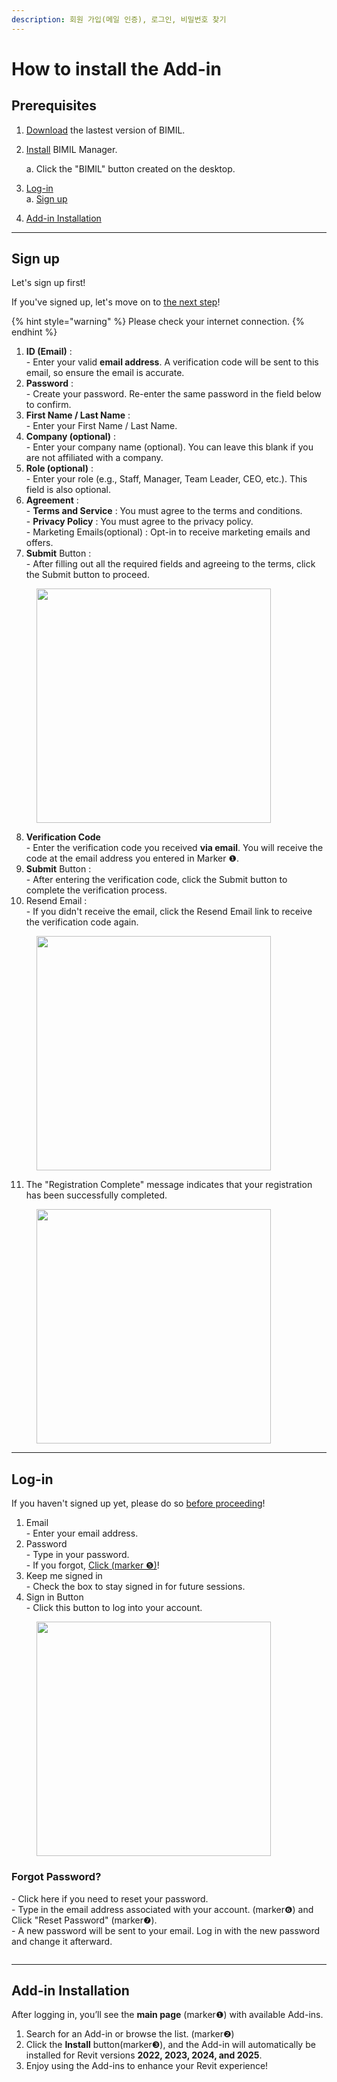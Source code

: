 ```yaml
---
description: 회원 가입(메일 인증), 로그인, 비밀번호 찾기
---
```


# How to install the Add-in

## Prerequisites

1. [Download](download.md) the lastest version of BIMIL.&#x20;
2.  [Install](install-bimil-manager.md) BIMIL Manager.

    a. Click the "BIMIL" button created on the desktop.
3. [Log-in](how-to-install-the-add-in.md#log-in)\
   a. [Sign up](how-to-install-the-add-in.md#sign-up)&#x20;
4. [Add-in Installation](how-to-install-the-add-in.md#simple-installation)

***

## Sign up

Let's sign up first!

If you've signed up, let's move on to [the next step](how-to-install-the-add-in.md#log-in)!

{% hint style="warning" %}
Please check your internet connection.&#x20;
{% endhint %}

1. **ID (Email)** : \
   \- Enter your valid **email address**. A verification code will be sent to this email, so ensure the email is accurate.
2. **Password** : \
   \- Create your password. Re-enter the same password in the field below to confirm.
3. **First Name / Last Name** :\
   \- Enter your First Name / Last Name.&#x20;
4. **Company (optional)** : \
   \- Enter your company name (optional). You can leave this blank if you are not affiliated with a company.
5. **Role (optional)** :\
   \- Enter your role (e.g., Staff, Manager, Team Leader, CEO, etc.). This field is also optional.
6. **Agreement** : \
   \- **Terms and Service** :  You must agree to the terms and conditions.\
   \- **Privacy Policy** :  You must agree to the privacy policy.\
   \- Marketing Emails(optional) : Opt-in to receive marketing emails and offers.
7. **Submit** Button : \
   \- After filling out all the required fields and agreeing to the terms, click the Submit button to proceed.

<figure><img src="../.gitbook/assets/Sign Up.png" alt="" width="375"><figcaption></figcaption></figure>

8. **Verification Code**\
   \- Enter the verification code you received **via email**. You will receive the code at the email address you entered in Marker ❶.
9. **Submit** Button : \
   \- After entering the verification code, click the Submit button to complete the verification process.
10. Resend Email : \
    \- If you didn't receive the email, click the Resend Email link to receive the verification code again.

<figure><img src="../.gitbook/assets/Verification Code.png" alt="" width="375"><figcaption></figcaption></figure>

11. The "Registration Complete" message indicates that your registration has been successfully completed.

<figure><img src="../.gitbook/assets/complete.png" alt="" width="375"><figcaption></figcaption></figure>

***

## Log-in

If you haven't signed up yet, please do so [before proceeding](how-to-install-the-add-in.md#sign-up)!

1. Email \
   \- Enter your email address.&#x20;
2. Password\
   \- Type in your password. \
   \- If you forgot, [Click (marker ❺)](how-to-install-the-add-in.md#forgot-password)!&#x20;
3. Keep me signed in \
   \- Check the box to stay signed in for future sessions.
4. Sign in Button\
   \- Click this button to log into your account.

<figure><img src="../.gitbook/assets/image.png" alt="" width="375"><figcaption></figcaption></figure>

### Forgot Password?

\- Click here if you need to reset your password. \
\- Type in the email address associated with your account. (marker❻) and Click "Reset Password" (marker❼).\
\- A new password will be sent to your email. Log in with the new password and change it afterward.

<figure><img src="../.gitbook/assets/Forgot Password.png" alt=""><figcaption></figcaption></figure>

***

## Add-in Installation

After logging in, you’ll see the **main page** (marker❶) with available Add-ins.

1. Search for an Add-in or browse the list. (marker❷)
2. Click the **Install** button(marker❸), and the Add-in will automatically be installed for Revit versions **2022, 2023, 2024, and 2025**.
3. Enjoy using the Add-ins to enhance your Revit experience!

<figure><img src="../.gitbook/assets/Add-in Installation .png" alt=""><figcaption></figcaption></figure>

